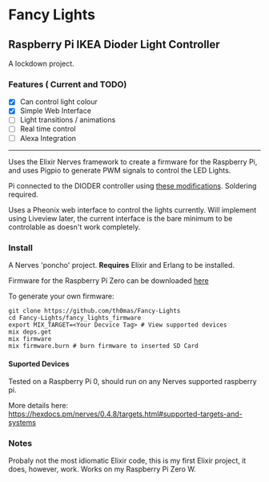 # Fancy Lights

## Raspberry Pi IKEA Dioder Light Controller

A lockdown project.

### Features ( Current and TODO)
 - [x] Can control light colour
 - [x] Simple Web Interface
 - [ ] Light transitions / animations
 - [ ] Real time control
 - [ ] Alexa Integration

---
Uses the Elixir Nerves framework to create a firmware for the Raspberry Pi, and uses Pigpio to
generate PWM signals to control the LED Lights.

Pi connected to the DIODER controller using [these modifications](https://github.com/ffraenz/redoid). Soldering required.

Uses a Pheonix web interface to control the lights currently. Will implement using Liveview later, the current interface is the bare minimum to be controlable as doesn't work completely.

### Install
A Nerves 'poncho' project. **Requires** Elixir and Erlang to be installed.

Firmware for the Raspberry Pi Zero can be downloaded [here](https://github.com/th0mas/Fancy-Lights/releases)

To generate your own firmware:
```
git clone https://github.com/th0mas/Fancy-Lights
cd Fancy-Lights/fancy_lights_firmware
export MIX_TARGET=<Your Decvice Tag> # View supported devices
mix deps.get
mix firmware
mix firmware.burn # burn firmware to inserted SD Card
```

#### Suported Devices
Tested on a Raspberry Pi 0, should run on any Nerves supported raspberry pi.

More details here: https://hexdocs.pm/nerves/0.4.8/targets.html#supported-targets-and-systems

### Notes
Probaly not the most idiomatic Elixir code, this is my first Elixir project, it does, however, work. Works on my Raspberry Pi Zero W.

